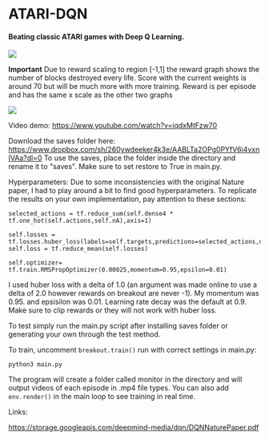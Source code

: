 # ATARI-DQN
#### Beating classic ATARI games with Deep Q Learning.

![](https://i.imgur.com/EsS3j7H.png)

**Important** Due to reward scaling to region [-1,1] the reward graph shows the number of blocks destroyed every life. Score with the current weights is around 70 but will be much more with more training. Reward is per episode and has the same x scale as the other two graphs

![](https://i.imgur.com/crYtWLq.png)

Video demo: https://www.youtube.com/watch?v=iqdxMtFzw70

Download the saves folder here: https://www.dropbox.com/sh/260ywdeeker4k3e/AABLTa2OPg0PYfV6i4vxnIVAa?dl=0
To use the saves, place the folder inside the directory and rename it to "saves". Make sure to set restore to True in main.py.

Hyperparameters:
Due to some inconsistencies with the original Nature paper, I had to play around a bit to find good hyperparameters. To replicate the results on your own implementation, pay attention to these sections:

```
selected_actions = tf.reduce_sum(self.dense4 * tf.one_hot(self.actions,self.nA),axis=1)

self.losses = tf.losses.huber_loss(labels=self.targets,predictions=selected_actions,delta=1.0)
self.loss = tf.reduce_mean(self.losses)

self.optimizer= tf.train.RMSPropOptimizer(0.00025,momentum=0.95,epsilon=0.01)
```
I used huber loss with a delta of 1.0 (an argument was made online to use a delta of 2.0 however rewards on breakout are never -1). My momentum was 0.95. and epsisilon was 0.01. Learning rate decay was the default at 0.9. Make sure to clip rewards or they will not work with huber loss. 

To test simply run the main.py script after installing saves folder or generating your own through the test method.

To train, uncomment ```breakout.train()``` run with correct settings in main.py:

```
python3 main.py
```
The program will create a folder called monitor in the directory and will output videos of each episode in .mp4 file types. You can also add ```env.render()``` in the main loop to see training in real time. 

Links:

https://storage.googleapis.com/deepmind-media/dqn/DQNNaturePaper.pdf

